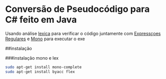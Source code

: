 # Conversão de Pseudocódigo para C# feito em Java

Usando análise [lexica](http://dinosaur.compilertools.net/) para verificar o código juntamente com [Expressçoes Regulares](https://pt.wikipedia.org/wiki/Express%C3%A3o_regular) e [Mono](http://www.mono-project.com/docs/about-mono/supported-platforms/linux/) para executar o exe 

##instalação

###instalação mono e lex
```sh
sudo apt-get install mono-complete
sudo apt-get install byacc flex
